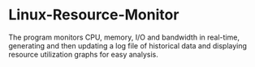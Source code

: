 # Linux-Resource-Monitor
The program monitors CPU, memory, I/O and bandwidth in real-time, generating and then updating a log file of historical data and displaying resource utilization graphs for easy analysis.

